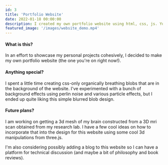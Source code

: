 ```yaml
---
id: 3
title: 'Portfolio Website'
date: 2022-01-18 00:00:00
description: I created my own portfolio website using html, css, js. You're on the website right now.
featured_image: '/images/website_demo.mp4'
---
```


#### What is this?

In an effort to showcase my personal projects cohesively, I decided to make my own portfolio website (the one you're on right now!).

#### Anything special?

I spent a little time creating css-only organically breathing blobs that are in the background of the website. I've experimented with a bunch of background effects using perlin noise and various particle effects, but I ended up quite liking this simple blurred blob design.

#### Future plans?
I am working on getting a 3d mesh of my brain constructed from a 3D mri scan obtained from my research lab. I have a few cool ideas on how to incorporate that into the design for this website using some cool 3d manipulations from three.js.

I'm also considering possibly adding a blog to this website so I can have a platform for technical discussion (and maybe a bit of philosophy and book reviews).